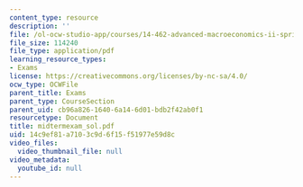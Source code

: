 ```yaml
---
content_type: resource
description: ''
file: /ol-ocw-studio-app/courses/14-462-advanced-macroeconomics-ii-spring-2004/14c9ef81a7103c9d6f15f51977e59d8c_midtermexam_sol.pdf
file_size: 114240
file_type: application/pdf
learning_resource_types:
- Exams
license: https://creativecommons.org/licenses/by-nc-sa/4.0/
ocw_type: OCWFile
parent_title: Exams
parent_type: CourseSection
parent_uid: cb96a826-1640-6a14-6d01-bdb2f42ab0f1
resourcetype: Document
title: midtermexam_sol.pdf
uid: 14c9ef81-a710-3c9d-6f15-f51977e59d8c
video_files:
  video_thumbnail_file: null
video_metadata:
  youtube_id: null
---
```

